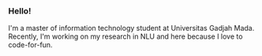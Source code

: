 ### Hello!

I'm a master of information technology student at Universitas Gadjah Mada. Recently, I'm working on my research in NLU and here because I love to code-for-fun.
